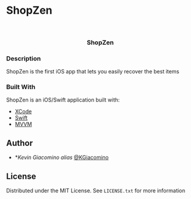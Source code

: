 # ShopZen

<!-- PROJECT LOGO -->
<br />
<div align="center">
  <!--<img src="https://i.ibb.co/Kh00LYD/coconut-drink.png" alt="coconut-drink" border="0" width="120" height="120">-->
  <h3 align="center">ShopZen</h3>
</div>

<!-- DESCRIPTION -->
### Description

ShopZen is the first iOS app that lets you easily recover the best items 

<!-- BUILD WITH -->
### Built With

ShopZen is an iOS/Swift application built with:

* [XCode](https://developer.apple.com/xcode/)
* [Swift](https://www.apple.com/fr/swift/)
* [MVVM](https://fr.wikipedia.org/wiki/Mod%C3%A8le-vue-vue_mod%C3%A8le)


<!-- AUTHOR -->
## Author
* **Kevin Giacomino* _alias_ [@KGiacomino](https://github.com/KevinGiacomino)

<!-- LICENSE -->
## License

Distributed under the MIT License. See `LICENSE.txt` for more information
